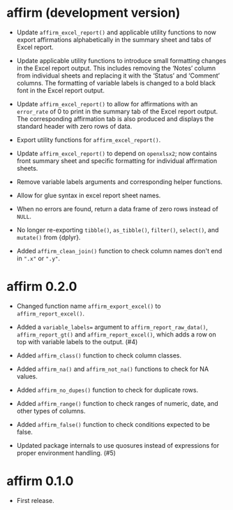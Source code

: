 # affirm (development version)

* Update `affirm_excel_report()` and applicable utility functions to now export affirmations alphabetically in the summary sheet and tabs of Excel report.

* Update applicable utility functions to introduce small formatting changes in the Excel report output. This includes removing the ‘Notes’ column from individual sheets and replacing it with the ‘Status’ and ‘Comment’ columns. The formatting of variable labels is changed to a bold black font in the Excel report output.

* Update `affirm_excel_report()` to allow for affirmations with an `error_rate` of 0 to print in the summary tab of the Excel report output. The corresponding affirmation tab is also produced and displays the standard header with zero rows of data.

* Export utility functions for `affirm_excel_report()`.

* Update `affirm_excel_report()` to depend on `openxlsx2`; now contains front
summary sheet and specific formatting for individual affirmation sheets.

* Remove variable labels arguments and corresponding helper functions.

* Allow for glue syntax in excel report sheet names.

* When no errors are found, return a data frame of zero rows instead of `NULL`.

* No longer re-exporting `tibble()`, `as_tibble()`, `filter()`, `select()`, and `mutate()` from {dplyr}.

* Added `affirm_clean_join()` function to check column names don't end in `".x"` or `".y"`.

# affirm 0.2.0

* Changed function name `affirm_export_excel()` to `affirm_report_excel()`.

* Added a `variable_labels=` argument to `affirm_report_raw_data()`, `affirm_report_gt()` and `affirm_report_excel()`, which adds a row on top with variable labels to the output. (#4)

* Added `affirm_class()` function to check column classes.

* Added `affirm_na()` and `affirm_not_na()` functions to check for NA values.

* Added `affirm_no_dupes()` function to check for duplicate rows.

* Added `affirm_range()` function to check ranges of numeric, date, and other types of columns.

* Added `affirm_false()` function to check conditions expected to be false.

* Updated package internals to use quosures instead of expressions for proper environment handling. (#5)

# affirm 0.1.0

* First release.
